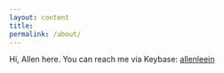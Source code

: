 ```yaml
---
layout: content
title: 
permalink: /about/
---
```


Hi, Allen here. You can reach me via Keybase: [allenleein](https://keybase.io/allenleein)







